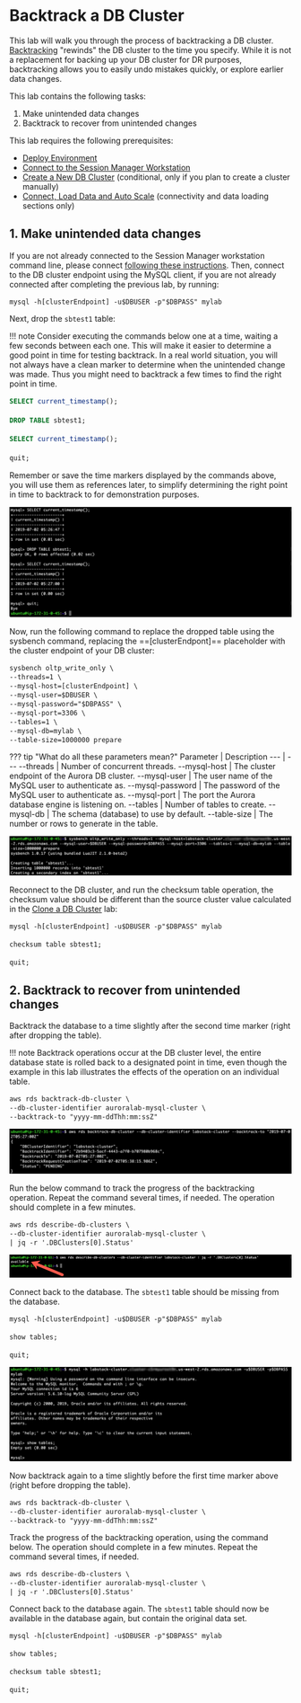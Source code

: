 # Backtrack a DB Cluster

This lab will walk you through the process of backtracking a DB cluster. <a href="https://docs.aws.amazon.com/AmazonRDS/latest/AuroraUserGuide/AuroraMySQL.Managing.Backtrack.html" target="_blank">
Backtracking</a> "rewinds" the DB cluster to the time you specify. While it is not a replacement for backing up your DB cluster for DR purposes, backtracking allows you to easily undo mistakes quickly, or explore earlier data changes.

This lab contains the following tasks:

1. Make unintended data changes
2. Backtrack to recover from unintended changes

This lab requires the following prerequisites:

* [Deploy Environment](/prereqs/environment/)
* [Connect to the Session Manager Workstation](/prereqs/connect/)
* [Create a New DB Cluster](/provisioned/create/) (conditional, only if you plan to create a cluster manually)
* [Connect, Load Data and Auto Scale](/provisioned/interact/) (connectivity and data loading sections only)


## 1. Make unintended data changes

If you are not already connected to the Session Manager workstation command line, please connect [following these instructions](/prereqs/connect/). Then, connect to the DB cluster endpoint using the MySQL client, if you are not already connected after completing the previous lab, by running:

```shell
mysql -h[clusterEndpoint] -u$DBUSER -p"$DBPASS" mylab
```

Next, drop the `sbtest1` table:

!!! note
    Consider executing the commands below one at a time, waiting a few seconds between each one. This will make it easier to determine a good point in time for testing backtrack. In a real world situation, you will not always have a clean marker to determine when the unintended change was made. Thus you might need to backtrack a few times to find the right point in time.

```sql
SELECT current_timestamp();

DROP TABLE sbtest1;

SELECT current_timestamp();

quit;
```

Remember or save the time markers displayed by the commands above, you will use them as references later, to simplify determining the right point in time to backtrack to for demonstration purposes.

<span class="image">![Drop Table](1-drop-table.png?raw=true)</span>

Now, run the following command to replace the dropped table using the sysbench command, replacing the ==[clusterEndpont]== placeholder with the cluster endpoint of your DB cluster:

```shell
sysbench oltp_write_only \
--threads=1 \
--mysql-host=[clusterEndpoint] \
--mysql-user=$DBUSER \
--mysql-password="$DBPASS" \
--mysql-port=3306 \
--tables=1 \
--mysql-db=mylab \
--table-size=1000000 prepare
```

??? tip "What do all these parameters mean?"
    Parameter | Description
    --- | ---
    --threads | Number of concurrent threads.
    --mysql-host | The cluster endpoint of the Aurora DB cluster.
    --mysql-user | The user name of the MySQL user to authenticate as.
    --mysql-password | The password of the MySQL user to authenticate as.
    --mysql-port | The port the Aurora database engine is listening on.
    --tables | Number of tables to create.
    --mysql-db | The schema (database) to use by default.
    --table-size | The number or rows to generate in the table.

<span class="image">![Sysbench Prepare](1-sysbench-prepare.png?raw=true)</span>

Reconnect to the DB cluster, and run the checksum table operation, the checksum value should be different than the source cluster value calculated in the [Clone a DB Cluster](/provisioned/clone/#2-verify-that-the-data-set-is-identical) lab:

```
mysql -h[clusterEndpoint] -u$DBUSER -p"$DBPASS" mylab

checksum table sbtest1;

quit;
```

## 2. Backtrack to recover from unintended changes

Backtrack the database to a time slightly after the second time marker (right after dropping the table).

!!! note
    Backtrack operations occur at the DB cluster level, the entire database state is rolled back to a designated point in time, even though the example in this lab illustrates the effects of the operation on an individual table.

```shell
aws rds backtrack-db-cluster \
--db-cluster-identifier auroralab-mysql-cluster \
--backtrack-to "yyyy-mm-ddThh:mm:ssZ"
```

<span class="image">![Backtrack Command](2-backtrack-command.png?raw=true)</span>

Run the below command to track the progress of the backtracking operation. Repeat the command several times, if needed. The operation should complete in a few minutes.

```shell
aws rds describe-db-clusters \
--db-cluster-identifier auroralab-mysql-cluster \
| jq -r '.DBClusters[0].Status'
```

<span class="image">![Backtrack Status](2-backtrack-status.png?raw=true)</span>

Connect back to the database. The `sbtest1` table should be missing from the database.

```
mysql -h[clusterEndpoint] -u$DBUSER -p"$DBPASS" mylab

show tables;

quit;
```

<span class="image">![Show Tables](2-show-tables.png?raw=true)</span>

Now backtrack again to a time slightly before the first time marker above (right before dropping the table).

```shell
aws rds backtrack-db-cluster \
--db-cluster-identifier auroralab-mysql-cluster \
--backtrack-to "yyyy-mm-ddThh:mm:ssZ"
```

Track the progress of the backtracking operation, using the command below. The operation should complete in a few minutes. Repeat the command several times, if needed.

```shell
aws rds describe-db-clusters \
--db-cluster-identifier auroralab-mysql-cluster \
| jq -r '.DBClusters[0].Status'
```

Connect back to the database again. The `sbtest1` table should now be available in the database again, but contain the original data set.

```
mysql -h[clusterEndpoint] -u$DBUSER -p"$DBPASS" mylab

show tables;

checksum table sbtest1;

quit;
```
